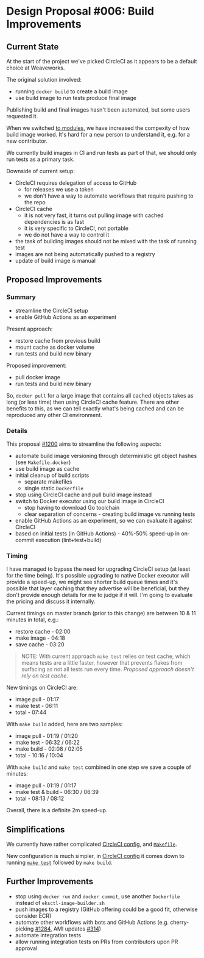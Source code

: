 # Design Proposal #006: Build Improvements

## Current State

At the start of the project we've picked CircleCI as it appears to be a default choice at Weaveworks.

The original solution involved:
- running `docker build` to create a build image
- use build image to run tests produce final image

Publishing build and final images hasn't been automated, but some users requested it.

When we switched [to modules](https://github.com/weaveworks/eksctl/pull/917), we have increased the
compexity of how build image worked. It's hard for a new person to understand it, e.g. for a new
contributor.

We currently build images in CI and run tests as part of that, we should only run tests as a primary
task.

Downside of current setup:

- CircleCI requires delegation of access to GitHub
  - for releases we use a token
  - we don't have a way to automate workflows that require pushing to the repo
- CircleCI cache 
  - it is not very fast, it turns out pulling image with cached dependencies is as fast
  - it is very specific to CircleCI, not portable
  - we do not have a way to control it
- the task of building images should not be mixed with the task of running test
- images are not being automatically pushed to a registry
- update of build image is manual

## Proposed Improvements

### Summary

- streamline the CircleCI setup
- enable GitHub Actions as an experiment

Present approach:

- restore cache from previous build
- mount cache as docker volume
- run tests and build new binary

Proposed improvement:

- pull docker image
- run tests and build new binary

So, `docker pull` for a large image that contains all cached objects takes as long (or less time) then
using CircleCI cache feature. There are other benefits to this, as we can tell exactly what's being cached
and can be reproduced any other CI environment.

### Details

This proposal [#1200](https://github.com/weaveworks/eksctl/pull/1200) aims to streamline the following
aspects:

- automate build image versioning through deterministic git object hashes (see `Makefile.docker`)
- use build image as cache
- initial cleanup of build scripts
    - separate makefiles
    - single static `Dockerfile`
- stop using CircleCI cache and pull build image instead
- switch to Docker executor using our build image in CircleCI
    - stop having to download Go toolchain
    - clear separation of concerns - creating build image vs running tests
- enable GitHub Actions as an experiment, so we can evaluate it against CircleCI
- based on initial tests (in GitHub Actions) - 40%-50% speed-up in on-commit execution (lint+test+build)

### Timing

I have managed to bypass the need for upgrading CircleCI setup (at least for the time being). It's possible upgrading to native Docker executor will provide a speed-up, we might see shorter build queue times and it's possible that layer caching that they advertise will be beneficial, but they don't provide enough details for me to judge if it will. I'm going to evaluate the pricing and discuss it internally.

Current timings on master branch (prior to this change) are between 10 & 11 minutes in total, e.g.:

- restore cache - 02:00
- make image - 04:18
- save cache - 03:20

> NOTE: With current approach `make test` relies on test cache, which means tests
> are a little faster, however that prevents flakes from surfacing as not all tests
> run every time. _Proposed approach doesn't rely on test cache._

New timings on CircleCI are:

- image pull - 01:17
- make test - 06:11
- total - 07:44

With `make build` added, here are two samples:

- image pull - 01:19 / 01:20
- make test - 06:32 / 06:22
- make build - 02:08 / 02:05
- total - 10:16 / 10:04

With `make build` and `make test` combined in one step we save a couple of minutes:

- image pull - 01:19 / 01:17
- make test & build - 06:30 / 06:39
- total - 08:13 / 08:12

Overall, there is a definite 2m speed-up.

## Simplifications

We currently have rather complicated [CircleCI config](https://github.com/weaveworks/eksctl/blob/950f9bc695234107725234b9e1a9c9d2ee54e51f/.circleci/config.yml#L3-L38),
and [`Makefile`](https://github.com/weaveworks/eksctl/blob/950f9bc695234107725234b9e1a9c9d2ee54e51f/Makefile#L188-L204).


New configuration is much simpler, in [CircleCI config](https://github.com/weaveworks/eksctl/blob/d3b6988562b14c9d91f4e1bf7dd2c086e06c2383/.circleci/config.yml#L3-L24)
it comes down to running [`make test`](https://github.com/weaveworks/eksctl/blob/1be26b314333467d1b67a44c77d1cd27460eaa70/Makefile#L68-L73) followed by `make build`.

## Further Improvements

- stop using `docker run` and `docker commit`, use another `Dockerfile` instead of `eksctl-image-builder.sh`
- push images to a registry (GitHub offering could be a good fit, otherwise consider ECR)
- automate other workflows with bots and GitHub Actions (e.g. cherry-picking [#1284](https://github.com/weaveworks/eksctl/issues/1284), AMI updates [#314](https://github.com/weaveworks/eksctl/issues/314))
- automate integration tests
- allow running integration tests on PRs from contributors upon PR approval
